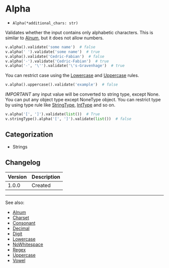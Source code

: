 # Alpha

- `Alpha(*additional_chars: str)`

Validates whether the input contains only alphabetic characters. This is similar
to [Alnum](Alnum.md), but it does not allow numbers.

```python
v.alpha().validate('some name')  # false
v.alpha(' ').validate('some name')  # true
v.alpha().validate('Cedric-Fabian')  # false
v.alpha('-').validate('Cedric-Fabian')  # true
v.alpha('-', '\'').validate('\'s-Gravenhage')  # true
```

You can restrict case using the [Lowercase](Lowercase.md) and
[Uppercase](Uppercase.md) rules.

```python
v.alpha().uppercase().validate('example')  # false
```
_IMPORTANT_ any input value will be converted to string type, except None. You can put any object type except NoneType object. 
You can restrict type by using type rule like [StringType](StringType.md), [IntType](IntType.md) and so on.
```python
v.alpha('[', ']').validate(list())  # True
v.stringType().alpha('[', ']').validate(list())  # false
```

## Categorization

- Strings

## Changelog

Version | Description
--------|-------------
  1.0.0 | Created

***
See also:

- [Alnum](Alnum.md)
- [Charset](Charset.md)
- [Consonant](Consonant.md)
- [Decimal](Decimal.md)
- [Digit](Digit.md)
- [Lowercase](Lowercase.md)
- [NoWhitespace](NoWhitespace.md)
- [Regex](Regex.md)
- [Uppercase](Uppercase.md)
- [Vowel](Vowel.md)